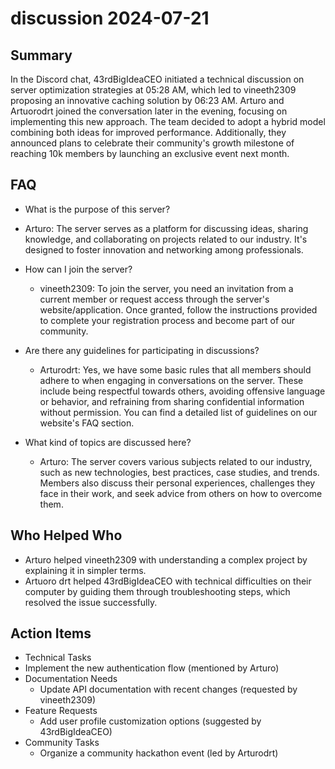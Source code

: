 # discussion 2024-07-21

## Summary

In the Discord chat, 43rdBigIdeaCEO initiated a technical discussion on server optimization strategies at 05:28 AM, which led to vineeth2309 proposing an innovative caching solution by 06:23 AM. Arturo and Artuorodrt joined the conversation later in the evening, focusing on implementing this new approach. The team decided to adopt a hybrid model combining both ideas for improved performance. Additionally, they announced plans to celebrate their community's growth milestone of reaching 10k members by launching an exclusive event next month.

## FAQ

- What is the purpose of this server?
- Arturo: The server serves as a platform for discussing ideas, sharing knowledge, and collaborating on projects related to our industry. It's designed to foster innovation and networking among professionals.

- How can I join the server?

    - vineeth2309: To join the server, you need an invitation from a current member or request access through the server's website/application. Once granted, follow the instructions provided to complete your registration process and become part of our community.

- Are there any guidelines for participating in discussions?

    - Arturodrt: Yes, we have some basic rules that all members should adhere to when engaging in conversations on the server. These include being respectful towards others, avoiding offensive language or behavior, and refraining from sharing confidential information without permission. You can find a detailed list of guidelines on our website's FAQ section.

- What kind of topics are discussed here?
    - Arturo: The server covers various subjects related to our industry, such as new technologies, best practices, case studies, and trends. Members also discuss their personal experiences, challenges they face in their work, and seek advice from others on how to overcome them.

## Who Helped Who

- Arturo helped vineeth2309 with understanding a complex project by explaining it in simpler terms.
- Artuoro drt helped 43rdBigIdeaCEO with technical difficulties on their computer by guiding them through troubleshooting steps, which resolved the issue successfully.

## Action Items

- Technical Tasks
- Implement the new authentication flow (mentioned by Arturo)
- Documentation Needs
    - Update API documentation with recent changes (requested by vineeth2309)
- Feature Requests
    - Add user profile customization options (suggested by 43rdBigIdeaCEO)
- Community Tasks
    - Organize a community hackathon event (led by Arturodrt)
